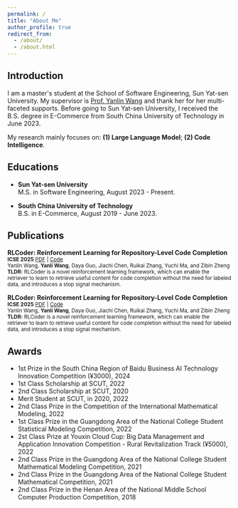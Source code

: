 ```yaml
---
permalink: /
title: "About Me"
author_profile: true
redirect_from: 
  - /about/
  - /about.html
---
```


Introduction
------
I am a master's student at the School of Software Engineering, Sun Yat-sen University. My supervisor is [Prof. Yanlin Wang](https://yanlin.info/) and thank her for her multi-faceted supports. Before going to Sun Yat-sen University, I received the B.S. degree in E-Commerce from South China University of Technology in June 2023.

My research mainly focuses on: **(1) Large Language Model**; **(2) Code Intelligence**.

Educations
------
- **Sun Yat-sen University**  
  M.S. in Software Engineering, August 2023 - Present.

- **South China University of Technology**  
  B.S. in E-Commerce, August 2019 - June 2023.

Publications
------
**RLCoder: Reinforcement Learning for Repository-Level Code Completion**  
<small>**ICSE 2025**  [PDF](https://arxiv.org/pdf/2407.19487.pdf) | [Code](https://github.com/DeepSoftwareAnalytics/RLCoder)</small>  
<small>Yanlin Wang, **Yanli Wang**, Daya Guo, Jiachi Chen, Ruikai Zhang, Yuchi Ma, and Zibin Zheng</small>  
<small>**TLDR:** RLCoder is a novel reinforcement learning framework, which can enable the retriever to learn to retrieve useful content for code completion without the need for labeled data, and introduces a stop signal mechanism.</small>  

**RLCoder: Reinforcement Learning for Repository-Level Code Completion**  
<small>**ICSE 2025**  [PDF](https://arxiv.org/pdf/2407.19487.pdf) | [Code](https://github.com/DeepSoftwareAnalytics/RLCoder)</small>  
<small>Yanlin Wang, **Yanli Wang**, Daya Guo, Jiachi Chen, Ruikai Zhang, Yuchi Ma, and Zibin Zheng</small>  
<small>**TLDR:** RLCoder is a novel reinforcement learning framework, which can enable the retriever to learn to retrieve useful content for code completion without the need for labeled data, and introduces a stop signal mechanism.</small>  


Awards
------
- 1st Prize in the South China Region of Baidu Business AI Technology Innovation Competition (¥3000), 2024
- 1st Class Scholarship at SCUT, 2022
- 2nd Class Scholarship at SCUT, 2020
- Merit Student at SCUT, in 2020, 2022
- 2nd Class Prize in the Competition of the International Mathematical Modeling, 2022
- 1st Class Prize in the Guangdong Area of the National College Student Statistical Modeling Competition, 2022
- 2st Class Prize at Youxin Cloud Cup: Big Data Management and Application Innovation Competition - Rural Revitalization Track (¥5000), 2022
- 2nd Class Prize in the Guangdong Area of the National College Student Mathematical Modeling Competition, 2021
- 2nd Class Prize in the Guangdong Area of the National College Student Mathematical Competition, 2021
- 2nd Class Prize in the Henan Area of the National Middle School Computer Production Competition, 2018
